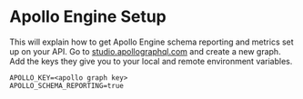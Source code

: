 # Apollo Engine Setup

This will explain how to get Apollo Engine schema reporting and metrics set up on your API. Go to [studio.apollographql.com](https://studio.apollographql.com) and create a new graph. Add the keys they give you to your local and remote environment variables.

```
APOLLO_KEY=<apollo graph key>
APOLLO_SCHEMA_REPORTING=true
```
